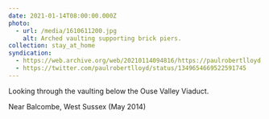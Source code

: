 ```yaml
---
date: 2021-01-14T08:00:00.000Z
photo:
  - url: /media/1610611200.jpg
    alt: Arched vaulting supporting brick piers.
collection: stay_at_home
syndication:
  - https://web.archive.org/web/20210114094816/https://paulrobertlloyd.com/photos/1610611200/
  - https://twitter.com/paulrobertlloyd/status/1349654669522591745
---
```

Looking through the vaulting below the Ouse Valley Viaduct.

Near Balcombe, West Sussex (May 2014)

